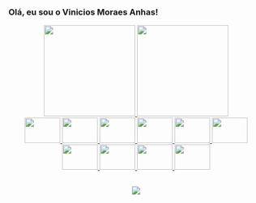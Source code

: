 ### Olá, eu sou o Vinicios Moraes Anhas!

<div align="center">

  <a href="https://github.com/viniciosAnhas">
  <img height="180em" src="https://github-readme-stats.vercel.app/api?username=viniciosanhas&show_icons=true&theme=dracula&include_all_commits=true&count_private=true"/>
  <img height="180em" src="https://github-readme-stats.vercel.app/api/top-langs/?username=viniciosanhas&layout=compact&langs_count=7&theme=dracula"/>

</div>
  
<div align="center">
  
  <img height = "50" width = "70" src = https://cdn.jsdelivr.net/gh/devicons/devicon/icons/html5/html5-original.svg>
  <img height = "50" width = "70" src = https://cdn.jsdelivr.net/gh/devicons/devicon/icons/css3/css3-original.svg>
  <img height = "50" width = "70" src= https://cdn.jsdelivr.net/gh/devicons/devicon/icons/javascript/javascript-original.svg />
  <img height = "50" width = "70" src= https://cdn.jsdelivr.net/gh/devicons/devicon/icons/python/python-original.svg />
    <img height = "50" width = "70"src="https://cdn.jsdelivr.net/gh/devicons/devicon/icons/java/java-plain.svg" />
  <img height = "50" width = "70" src= https://cdn.jsdelivr.net/gh/devicons/devicon/icons/mysql/mysql-original.svg />
  <img height = "50" width = "70" src= https://cdn.jsdelivr.net/gh/devicons/devicon/icons/linux/linux-original.svg />
  <img height = "50" width = "70" src= https://cdn.jsdelivr.net/gh/devicons/devicon/icons/arduino/arduino-original.svg />
  <img height = "50" width = "70" src= https://cdn.jsdelivr.net/gh/devicons/devicon/icons/raspberrypi/raspberrypi-original.svg />
  <img height = "50" width = "70"src="https://cdn.jsdelivr.net/gh/devicons/devicon/icons/bash/bash-plain.svg" />
  
</div>

## 
  
 <div align="center">

   <a href="https://www.linkedin.com/in/vinicios-moraes-anhas-199478160/" target="_blank"><img src="https://img.shields.io/badge/-LinkedIn-%230077B5?style=for-the-badge&logo=linkedin&logoColor=white" target="_blank"></a> 
   
</div>
